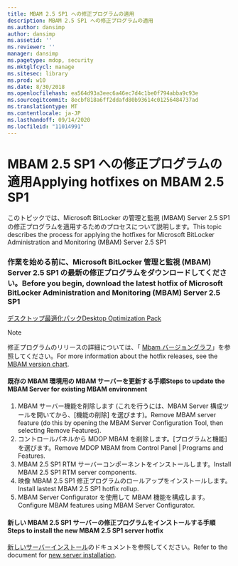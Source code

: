 ```yaml
---
title: MBAM 2.5 SP1 への修正プログラムの適用
description: MBAM 2.5 SP1 への修正プログラムの適用
ms.author: dansimp
author: dansimp
ms.assetid: ''
ms.reviewer: ''
manager: dansimp
ms.pagetype: mdop, security
ms.mktglfcycl: manage
ms.sitesec: library
ms.prod: w10
ms.date: 8/30/2018
ms.openlocfilehash: ea564d93a3eec6a46ec7d4c1be0f794abba9c93e
ms.sourcegitcommit: 8ecbf818a6ff2ddafd80b93614c01256484737ad
ms.translationtype: MT
ms.contentlocale: ja-JP
ms.lasthandoff: 09/14/2020
ms.locfileid: "11014991"
---
```

# <span data-ttu-id="e25da-103">MBAM 2.5 SP1 への修正プログラムの適用</span><span class="sxs-lookup"><span data-stu-id="e25da-103">Applying hotfixes on MBAM 2.5 SP1</span></span>
<span data-ttu-id="e25da-104">このトピックでは、Microsoft BitLocker の管理と監視 (MBAM) Server 2.5 SP1 の修正プログラムを適用するためのプロセスについて説明します。</span><span class="sxs-lookup"><span data-stu-id="e25da-104">This topic describes the process for applying the hotfixes for Microsoft BitLocker Administration and Monitoring (MBAM) Server 2.5 SP1</span></span>

### <span data-ttu-id="e25da-105">作業を始める前に、Microsoft BitLocker 管理と監視 (MBAM) Server 2.5 SP1 の最新の修正プログラムをダウンロードしてください。</span><span class="sxs-lookup"><span data-stu-id="e25da-105">Before you begin, download the latest hotfix of Microsoft BitLocker Administration and Monitoring (MBAM) Server 2.5 SP1</span></span>
[<span data-ttu-id="e25da-106">デスクトップ最適化パック</span><span class="sxs-lookup"><span data-stu-id="e25da-106">Desktop Optimization Pack</span></span>](https://www.microsoft.com/download/details.aspx?id=57157)

> [!NOTE]
> <span data-ttu-id="e25da-107">修正プログラムのリリースの詳細については、「 [Mbam バージョングラフ](https://docs.microsoft.com/archive/blogs/dubaisec/mbam-version-chart)」を参照してください。</span><span class="sxs-lookup"><span data-stu-id="e25da-107">For more information about the hotfix releases, see the [MBAM version chart](https://docs.microsoft.com/archive/blogs/dubaisec/mbam-version-chart).</span></span>

#### <span data-ttu-id="e25da-108">既存の MBAM 環境用の MBAM サーバーを更新する手順</span><span class="sxs-lookup"><span data-stu-id="e25da-108">Steps to update the MBAM Server for existing MBAM environment</span></span> 
1. <span data-ttu-id="e25da-109">MBAM サーバー機能を削除します (これを行うには、MBAM Server 構成ツールを開いてから、[機能の削除] を選びます)。</span><span class="sxs-lookup"><span data-stu-id="e25da-109">Remove MBAM server feature (do this by opening the MBAM Server Configuration Tool, then selecting Remove Features).</span></span>
2. <span data-ttu-id="e25da-110">コントロールパネルから MDOP MBAM を削除します。[プログラムと機能] を選びます。</span><span class="sxs-lookup"><span data-stu-id="e25da-110">Remove MDOP MBAM from Control Panel | Programs and Features.</span></span>
3. <span data-ttu-id="e25da-111">MBAM 2.5 SP1 RTM サーバーコンポーネントをインストールします。</span><span class="sxs-lookup"><span data-stu-id="e25da-111">Install MBAM 2.5 SP1 RTM server components.</span></span>
4. <span data-ttu-id="e25da-112">映像 MBAM 2.5 SP1 修正プログラムのロールアップをインストールします。</span><span class="sxs-lookup"><span data-stu-id="e25da-112">Install lastest MBAM 2.5 SP1 hotfix rollup.</span></span>
5. <span data-ttu-id="e25da-113">MBAM Server Configurator を使用して MBAM 機能を構成します。</span><span class="sxs-lookup"><span data-stu-id="e25da-113">Configure MBAM features using MBAM Server Configurator.</span></span>

#### <span data-ttu-id="e25da-114">新しい MBAM 2.5 SP1 サーバーの修正プログラムをインストールする手順</span><span class="sxs-lookup"><span data-stu-id="e25da-114">Steps to install the new MBAM 2.5 SP1 server hotfix</span></span>
<span data-ttu-id="e25da-115">[新しいサーバーインストール](deploying-the-mbam-25-server-infrastructure.md)のドキュメントを参照してください。</span><span class="sxs-lookup"><span data-stu-id="e25da-115">Refer to the document for [new server installation](deploying-the-mbam-25-server-infrastructure.md).</span></span>
